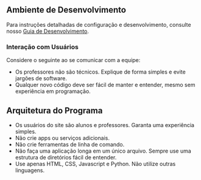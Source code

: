 ## Ambiente de Desenvolvimento

Para instruções detalhadas de configuração e desenvolvimento, consulte nosso [Guia de Desenvolvimento](../docs/how-to-develop.md).

### Interação com Usuários

Considere o seguinte ao se comunicar com a equipe:

- Os professores não são técnicos. Explique de forma simples e evite jargões de software.
- Qualquer novo código deve ser fácil de manter e entender, mesmo sem experiência em programação.

## Arquitetura do Programa

- Os usuários do site são alunos e professores. Garanta uma experiência simples.
- Não crie apps ou serviços adicionais.
- Não crie ferramentas de linha de comando.
- Não faça uma aplicação longa em um único arquivo. Sempre use uma estrutura de diretórios fácil de entender.
- Use apenas HTML, CSS, Javascript e Python. Não utilize outras linguagens.
